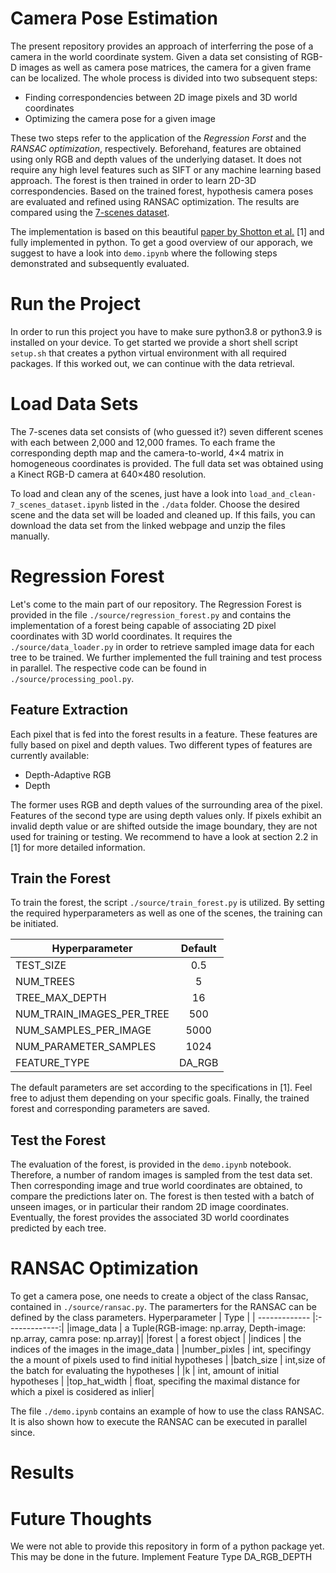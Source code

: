 # Camera Pose Estimation
The present repository provides an approach of interferring the pose of a camera in the world coordinate system. Given a data set consisting of RGB-D images as well as camera pose matrices, the camera for a given frame can be localized. The whole process is divided into two subsequent steps:
* Finding correspondencies between 2D image pixels and 3D world coordinates
* Optimizing the camera pose for a given image

These two steps refer to the application of the *Regression Forst* and the *RANSAC optimization*, respectively. Beforehand, features are obtained using only RGB and depth values of the underlying dataset. It does not require any high level features such as SIFT or any machine learning based approach. The forest is then trained in order to learn 2D-3D correspondencies. Based on the trained forest, hypothesis camera poses are evaluated and refined using RANSAC optimization. The results are compared using the [7-scenes dataset](https://www.microsoft.com/en-us/research/project/rgb-d-dataset-7-scenes/).

The implementation is based on this beautiful [paper by Shotton et al.](https://www.microsoft.com/en-us/research/publication/scene-coordinate-regression-forests-for-camera-relocalization-in-rgb-d-images/) [1] and fully implemented in python. To get a good overview of our apporach, we suggest to have a look into  `demo.ipynb` where the following steps demonstrated and subsequently evaluated.

# Run the Project
In order to run this project you have to make sure python3.8 or python3.9 is installed on your device. To get started we provide a short shell script `setup.sh` that creates a python virtual environment with all required packages. If this worked out, we can continue with the data retrieval.

# Load Data Sets
The 7-scenes data set consists of (who guessed it?) seven different scenes with each between 2,000 and 12,000 frames. To each frame the corresponding depth map and the camera-to-world, 4×4 matrix in homogeneous coordinates is provided. The full data set was obtained using a Kinect RGB-D camera at 640×480 resolution. 

To load and clean any of the scenes, just have a look into `load_and_clean-7_scenes_dataset.ipynb` listed in the `./data` folder. Choose the desired scene and the data set will be loaded and cleaned up. If this fails, you can download the data set from the linked webpage and unzip the files manually.

# Regression Forest
Let's come to the main part of our repository. The Regression Forest is provided in the file `./source/regression_forest.py` and contains the implementation of a forest being capable of associating 2D pixel coordinates with 3D world coordinates. It requires the `./source/data_loader.py` in order to retrieve sampled image data for each tree to be trained. We further implemented the full training and test process in parallel. The respective code can be found in `./source/processing_pool.py`.  

## Feature Extraction
Each pixel that is fed into the forest results in a feature. These features are fully based on pixel and depth values. Two different types of features are currently available:
* Depth-Adaptive RGB 
* Depth

The former uses RGB and depth values of the surrounding area of the pixel. Features of the second type are using depth values only. If pixels exhibit an invalid depth value or are shifted outside the image boundary, they are not used for training or testing. We recommend to have a look at section 2.2 in [1] for more detailed information. 

## Train the Forest
To train the forest, the script `./source/train_forest.py` is utilized. By setting the required hyperparameters as well as one of the scenes, the training can be initiated. 

| Hyperparameter | Default        | 
| ------------- |:-------------:| 
|TEST_SIZE | 0.5 |
|NUM_TREES | 5 |
|TREE_MAX_DEPTH | 16 |
|NUM_TRAIN_IMAGES_PER_TREE | 500 |
|NUM_SAMPLES_PER_IMAGE | 5000   |
|NUM_PARAMETER_SAMPLES | 1024 |
|FEATURE_TYPE | DA_RGB |

The default parameters are set according to the specifications in [1]. Feel free to adjust them depending on your specific goals. Finally, the trained forest and corresponding parameters are saved.

## Test the Forest
The evaluation of the forest, is provided in the `demo.ipynb` notebook. Therefore, a number of random images is sampled from the test data set. Then corresponding image and true world coordinates are obtained, to compare the predictions later on. The forest is then tested with a batch of unseen images, or in particular their random 2D image coordinates. Eventually, the forest provides the associated 3D world coordinates predicted by each tree.

# RANSAC Optimization
To get a camera pose, one needs to create a object of the class Ransac, contained in `./source/ransac.py`. The paramerters for the RANSAC can be defined by the class parameters.
 Hyperparameter | Type        | 
| ------------- |:-------------:| 
|image_data | a Tuple(RGB-image: np.array, Depth-image: np.array, camra pose: np.array)|
|forest | a forest object |
|indices | the indices of the images in the image_data |
|number_pixles | int, specifingy the a mount of pixels used to find initial hypotheses |
|batch_size | int,size of the batch for evaluating the hypotheses   |
|k | int, amount of initial hypotheses |
|top_hat_width | float, specifing the maximal distance for which a pixel is cosidered as inlier|

The file `./demo.ipynb` contains an example of how to use the class RANSAC. It is also shown how to execute the RANSAC can be executed in parallel since.
# Results

# Future Thoughts
We were not able to provide this repository in form of a python package yet. This may be done in the future.
Implement Feature Type DA_RGB_DEPTH
